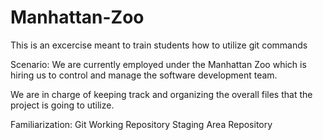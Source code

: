# Manhattan-Zoo

This is an excercise meant to train students how to utilize git commands

Scenario:
We are currently employed under the Manhattan Zoo which is hiring us to 
control and manage the software development team.

We are in charge of keeping track and organizing the overall files that the
project is going to utilize.

Familiarization:
Git
Working Repository
Staging Area
Repository
